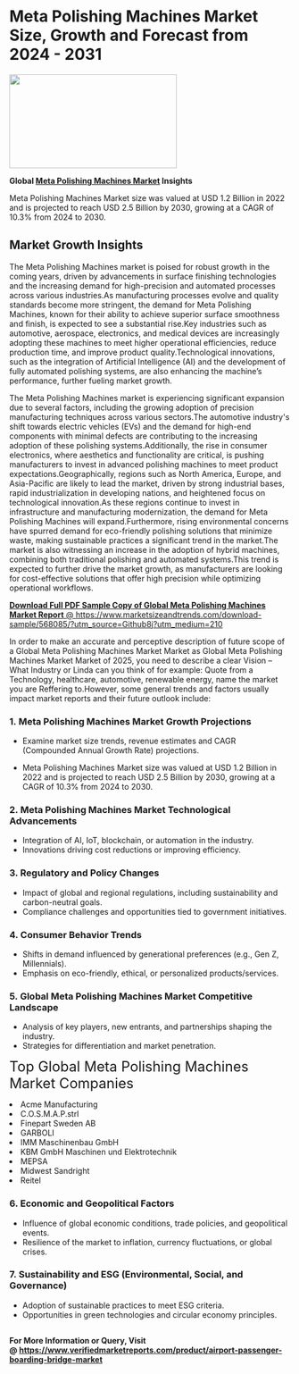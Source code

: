 <H1>Meta Polishing Machines Market Size, Growth and Forecast from 2024 - 2031</H1><img class="aligncenter size-medium wp-image-584254" src="https://thirdeyenews.in/wp-content/uploads/2024/09/Global-Market-Research-300x168.jpeg" alt="" width="300" height="168" /><p><strong>Global&nbsp;<a href="https://www.marketsizeandtrends.com/download-sample/568085/?utm_source=Github8j?utm_medium=210">Meta Polishing Machines Market</a> Insights</strong></p><p>Meta Polishing Machines Market size was valued at USD 1.2 Billion in 2022 and is projected to reach USD 2.5 Billion by 2030, growing at a CAGR of 10.3% from 2024 to 2030.</p><p><h2>Market Growth Insights</h2> The Meta Polishing Machines market is poised for robust growth in the coming years, driven by advancements in surface finishing technologies and the increasing demand for high-precision and automated processes across various industries.As manufacturing processes evolve and quality standards become more stringent, the demand for Meta Polishing Machines, known for their ability to achieve superior surface smoothness and finish, is expected to see a substantial rise.Key industries such as automotive, aerospace, electronics, and medical devices are increasingly adopting these machines to meet higher operational efficiencies, reduce production time, and improve product quality.Technological innovations, such as the integration of Artificial Intelligence (AI) and the development of fully automated polishing systems, are also enhancing the machine’s performance, further fueling market growth.<p><a href="download-link"></a></p> The Meta Polishing Machines market is experiencing significant expansion due to several factors, including the growing adoption of precision manufacturing techniques across various sectors.The automotive industry's shift towards electric vehicles (EVs) and the demand for high-end components with minimal defects are contributing to the increasing adoption of these polishing systems.Additionally, the rise in consumer electronics, where aesthetics and functionality are critical, is pushing manufacturers to invest in advanced polishing machines to meet product expectations.Geographically, regions such as North America, Europe, and Asia-Pacific are likely to lead the market, driven by strong industrial bases, rapid industrialization in developing nations, and heightened focus on technological innovation.As these regions continue to invest in infrastructure and manufacturing modernization, the demand for Meta Polishing Machines will expand.Furthermore, rising environmental concerns have spurred demand for eco-friendly polishing solutions that minimize waste, making sustainable practices a significant trend in the market.The market is also witnessing an increase in the adoption of hybrid machines, combining both traditional polishing and automated systems.This trend is expected to further drive the market growth, as manufacturers are looking for cost-effective solutions that offer high precision while optimizing operational workflows.<p><a href="get-more-link"></p><p><span class=""><strong>Download Full PDF Sample Copy of Global Meta Polishing Machines Market Report</strong> @ <a href="https://www.marketsizeandtrends.com/download-sample/568085/?utm_source=Github8j?utm_medium=210" target="_blank">https://www.marketsizeandtrends.com/download-sample/568085/?utm_source=Github8j?utm_medium=210</a></span></p><p>In order to make an accurate and perceptive description of future scope of a Global&nbsp;Meta Polishing Machines Market Market as Global&nbsp;Meta Polishing Machines Market Market of 2025, you need to describe a clear Vision &ndash; What Industry or Linda can you think of for example: Quote from a Technology, healthcare, automotive, renewable energy, name the market you are Reffering to.However, some general trends and factors usually impact market reports and their future outlook include:</p><h3>1.&nbsp;<strong>Meta Polishing Machines Market Growth Projections</strong></h3><ul><li>Examine market size trends, revenue estimates and CAGR (Compounded Annual Growth Rate) projections.</li><li><p>Meta Polishing Machines Market size was valued at USD 1.2 Billion in 2022 and is projected to reach USD 2.5 Billion by 2030, growing at a CAGR of 10.3% from 2024 to 2030.</p></li></ul><h3>2.&nbsp;<strong>Meta Polishing Machines Market Technological Advancements</strong></h3><ul><li>Integration of AI, IoT, blockchain, or automation in the industry.</li><li>Innovations driving cost reductions or improving efficiency.</li></ul><h3>3.&nbsp;<strong>Regulatory and Policy Changes</strong></h3><ul><li>Impact of global and regional regulations, including sustainability and carbon-neutral goals.</li><li>Compliance challenges and opportunities tied to government initiatives.</li></ul><h3>4.&nbsp;<strong>Consumer Behavior Trends</strong></h3><ul><li>Shifts in demand influenced by generational preferences (e.g., Gen Z, Millennials).</li><li>Emphasis on eco-friendly, ethical, or personalized products/services.</li></ul><h3>5.&nbsp;<strong>Global Meta Polishing Machines Market Competitive Landscape</strong></h3><ul><li>Analysis of key players, new entrants, and partnerships shaping the industry.</li><li>Strategies for differentiation and market penetration.</li></ul><p data-pm-slice="1 1 []"><span style="color: inherit; font-family: inherit; font-size: 25px;">Top Global Meta Polishing Machines Market Companies</span></p><div class="" data-test-id=""><p><li>Acme Manufacturing</li><li> C.O.S.M.A.P.strl</li><li> Finepart Sweden AB</li><li> GARBOLI</li><li> IMM Maschinenbau GmbH</li><li> KBM GmbH Maschinen und Elektrotechnik</li><li> MEPSA</li><li> Midwest Sandright</li><li> Reitel</li></p></div><h3>6.&nbsp;<strong>Economic and Geopolitical Factors</strong></h3><ul><li>Influence of global economic conditions, trade policies, and geopolitical events.</li><li>Resilience of the market to inflation, currency fluctuations, or global crises.</li></ul><h3>7.&nbsp;<strong>Sustainability and ESG (Environmental, Social, and Governance)</strong></h3><ul><li>Adoption of sustainable practices to meet ESG criteria.</li><li>Opportunities in green technologies and circular economy principles.</li></ul><h2><strong style="font-size: 14px;">For More Information or Query, Visit @&nbsp;</strong><a style="background-color: #ffffff; font-size: 14px;" href="https://www.marketsizeandtrends.com/report/meta-polishing-machines-market/" target="_blank">https://www.verifiedmarketreports.com/product/airport-passenger-boarding-bridge-market</a></h2>